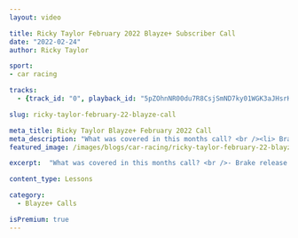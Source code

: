 ```yaml
---
layout: video

title: Ricky Taylor February 2022 Blayze+ Subscriber Call
date: "2022-02-24"
author: Ricky Taylor

sport:
- car racing

tracks:
  - {track_id: "0", playback_id: "5pZOhnNR00du7R8CsjSmND7ky01WGK3aJHsrK17ijyyf4", lesson_name: "Ricky Taylor February 2022 Blayze+ Subscriber Call", lesson_desc: "What was covered in this months call? <br /><li> Brake release and how it effects the platform of the car</li><li> What do my track notes look like?</li><li> Thinking about setup changes</li>"}

slug: ricky-taylor-february-22-blayze-call

meta_title: Ricky Taylor Blayze+ February 2022 Call
meta_description: "What was covered in this months call? <br /><li> Brake release and how it effects the platform of the car</li><br /><li> What do my track notes look like?</li><br /><li> Thinking about setup changes</li>"
featured_image: /images/blogs/car-racing/ricky-taylor-february-22-blayze-call.jpg

excerpt:  "What was covered in this months call? <br />- Brake release and how it effects the platform of the car <br />- What do my track notes look like? <br />- Thinking about setup changes"

content_type: Lessons

category:
  - Blayze+ Calls

isPremium: true
---
```

